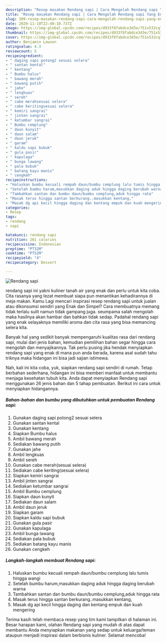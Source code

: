 ```yaml
---
description: "Resep masakan Rendang sapi | Cara Mengolah Rendang sapi Yang Enak dan Simpel"
title: "Resep masakan Rendang sapi | Cara Mengolah Rendang sapi Yang Enak dan Simpel"
slug: 309-resep-masakan-rendang-sapi-cara-mengolah-rendang-sapi-yang-enak-dan-simpel
date: 2020-11-10T22:40:10.737Z
image: https://img-global.cpcdn.com/recipes/d933f8fabdce3d3e/751x532cq70/rendang-sapi-foto-resep-utama.jpg
thumbnail: https://img-global.cpcdn.com/recipes/d933f8fabdce3d3e/751x532cq70/rendang-sapi-foto-resep-utama.jpg
cover: https://img-global.cpcdn.com/recipes/d933f8fabdce3d3e/751x532cq70/rendang-sapi-foto-resep-utama.jpg
author: Benjamin Lawson
ratingvalue: 4.3
reviewcount: 5
recipeingredient:
- " daging sapi potong2 sesuai selera"
- " santan kental"
- " kentang"
- " Bumbu halus"
- " bawang merah"
- " bawang putih"
- " jahe"
- " lengkuas"
- " sereh"
- " cabe merahsesuai selera"
- " cabe keritingsesuai selera"
- " kemiri sangrai"
- " jinten sangrai"
- " ketumbar sangrai"
- " Bumbu cemplung"
- " daun kunyit"
- " daun salam"
- " daun jeruk"
- " garam"
- " kaldu sapi bubuk"
- " gula pasir"
- " kapulaga"
- " bunga lawang"
- " pala bubuk"
- " batang kayu manis"
- " cengkeh"
recipeinstructions:
- "Haluskan bumbu kecuali rempah daun/bumbu cemplung lalu tumis hingga wangi"
- "Setelah bumbu harum,masukkan daging aduk hingga daging berubah warna"
- "Tambahkan santan dan bumbu daun/bumbu cemplung,aduk hingga rata"
- "Masak terus hingga santan berkurang..masukkan kentang,"
- "Masak dg api kecil hingga daging dan kentang empuk dan kuah mengering"
categories:
- Resep
tags:
- rendang
- sapi

katakunci: rendang sapi 
nutrition: 261 calories
recipecuisine: Indonesian
preptime: "PT32M"
cooktime: "PT52M"
recipeyield: "4"
recipecategory: Dessert

---
```



![Rendang sapi](https://img-global.cpcdn.com/recipes/d933f8fabdce3d3e/751x532cq70/rendang-sapi-foto-resep-utama.jpg)


rendang sapi ini yakni kuliner tanah air yang enak dan perlu untuk kita coba. Cita rasanya yang lezat membuat siapa pun menantikan kehadirannya di meja makan.
Kamu Lagi mencari inspirasi resep rendang sapi untuk jualan atau dikonsumsi sendiri yang Enak dan Simpel? Cara membuatnya memang tidak terlalu sulit namun tidak gampang juga. seumpama salah mengolah maka hasilnya akan hambar dan bahkan tidak sedap. Padahal rendang sapi yang enak selayaknya memiliki aroma dan cita rasa yang bisa memancing selera kita.



Banyak hal yang sedikit banyak mempengaruhi kualitas rasa dari rendang sapi, mulai dari jenis bahan, kemudian pemilihan bahan segar hingga cara mengolah dan menyajikannya. Tak perlu pusing jika hendak menyiapkan rendang sapi yang enak di mana pun anda berada, karena asal sudah tahu triknya maka hidangan ini bisa jadi sajian istimewa.


Nah, kali ini kita coba, yuk, siapkan rendang sapi sendiri di rumah. Tetap berbahan sederhana, hidangan ini bisa memberi manfaat untuk membantu menjaga kesehatan tubuh kita. Anda dapat menyiapkan Rendang sapi menggunakan 26 jenis bahan dan 5 tahap pembuatan. Berikut ini cara untuk menyiapkan hidangannya.

<!--inarticleads1-->

##### Bahan-bahan dan bumbu yang dibutuhkan untuk pembuatan Rendang sapi:

1. Gunakan  daging sapi potong2 sesuai selera
1. Gunakan  santan kental
1. Gunakan  kentang
1. Siapkan  Bumbu halus
1. Ambil  bawang merah
1. Sediakan  bawang putih
1. Gunakan  jahe
1. Ambil  lengkuas
1. Ambil  sereh
1. Gunakan  cabe merah(sesuai selera)
1. Sediakan  cabe keriting(sesuai selera)
1. Siapkan  kemiri sangrai
1. Ambil  jinten sangrai
1. Sediakan  ketumbar sangrai
1. Ambil  Bumbu cemplung
1. Siapkan  daun kunyit
1. Sediakan  daun salam
1. Ambil  daun jeruk
1. Siapkan  garam
1. Siapkan  kaldu sapi bubuk
1. Gunakan  gula pasir
1. Gunakan  kapulaga
1. Ambil  bunga lawang
1. Sediakan  pala bubuk
1. Sediakan  batang kayu manis
1. Gunakan  cengkeh




<!--inarticleads2-->

##### Langkah-langkah membuat Rendang sapi:

1. Haluskan bumbu kecuali rempah daun/bumbu cemplung lalu tumis hingga wangi
1. Setelah bumbu harum,masukkan daging aduk hingga daging berubah warna
1. Tambahkan santan dan bumbu daun/bumbu cemplung,aduk hingga rata
1. Masak terus hingga santan berkurang..masukkan kentang,
1. Masak dg api kecil hingga daging dan kentang empuk dan kuah mengering




Terima kasih telah membaca resep yang tim kami tampilkan di halaman ini. Besar harapan kami, olahan Rendang sapi yang mudah di atas dapat membantu Anda menyiapkan makanan yang sedap untuk keluarga/teman ataupun menjadi inspirasi dalam berbisnis kuliner. Selamat mencoba!
